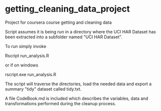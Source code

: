getting_cleaning_data_project
=============================

Project for coursera course getting and cleaning data

Script assumes it is being run in a directory where the 
UCI HAR Dataset has been extracted into a subfolder named 
"UCI HAR Dataset".

To run simply invoke

Rscript run_analysis.R

or if on windows

rscript.exe run_analysis.R

The script will traverse the directories, load the needed
data and export a summary "tidy" dataset called tidy.txt.

A file CodeBook.md is included which describes
the variables, data and transformations performed
during the cleanup process.
